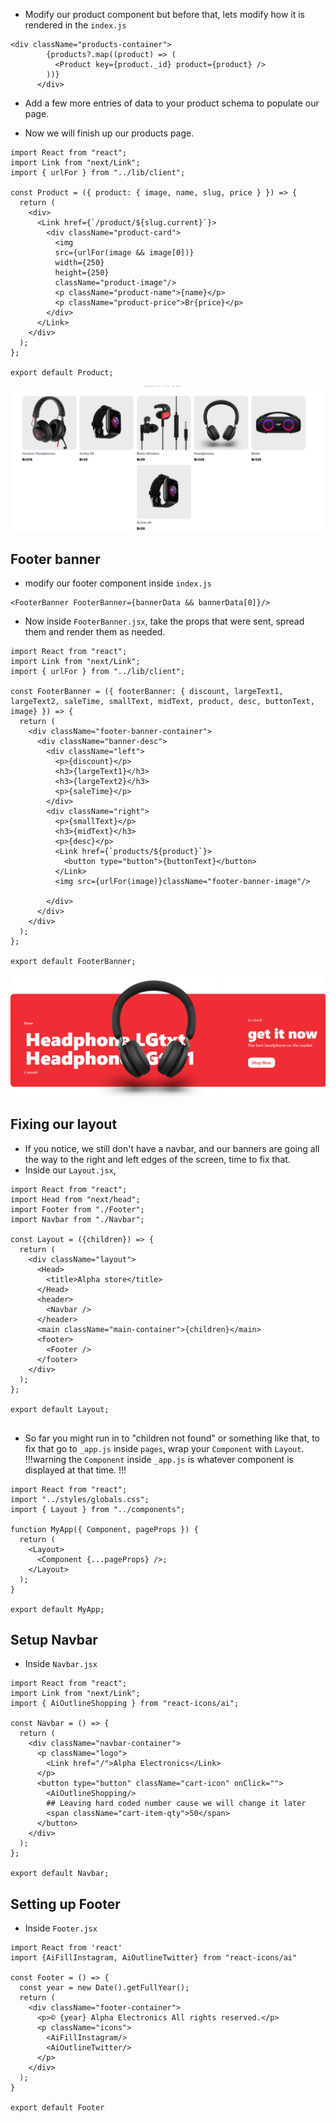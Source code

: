 - Modify our product component but before that, lets modify how it is rendered in the `index.js`

```
<div className="products-container">
        {products?.map((product) => (
          <Product key={product._id} product={product} />
        ))}
      </div>
```

- Add a few more entries of data to your product schema to populate our page.

- Now we will finish up our products page.

```
import React from "react";
import Link from "next/Link";
import { urlFor } from "../lib/client";

const Product = ({ product: { image, name, slug, price } }) => {
  return (
    <div>
      <Link href={`/product/${slug.current}`}>
        <div className="product-card">
          <img
          src={urlFor(image && image[0])}
          width={250}
          height={250}
          className="product-image"/>
          <p className="product-name">{name}</p>
          <p className="product-price">Br{price}</p>
        </div>
      </Link>
    </div>
  );
};

export default Product;

```

![Finished look of products list](static/5_products_page.png)

## Footer banner

- modify our footer component inside `index.js`

```
<FooterBanner FooterBanner={bannerData && bannerData[0]}/>
```

- Now inside `FooterBanner.jsx`, take the props that were sent, spread them and render them as needed.

```
import React from "react";
import Link from "next/Link";
import { urlFor } from "../lib/client";

const FooterBanner = ({ footerBanner: { discount, largeText1, largeText2, saleTime, smallText, midText, product, desc, buttonText, image} }) => {
  return (
    <div className="footer-banner-container">
      <div className="banner-desc">
        <div className="left">
          <p>{discount}</p>
          <h3>{largeText1}</h3>
          <h3>{largeText2}</h3>
          <p>{saleTime}</p>
        </div>
        <div className="right">
          <p>{smallText}</p>
          <h3>{midText}</h3>
          <p>{desc}</p>
          <Link href={`products/${product}`}>
            <button type="button">{buttonText}</button>
          </Link>
          <img src={urlFor(image)}className="footer-banner-image"/>

        </div>
      </div>
    </div>
  );
};

export default FooterBanner;

```

![Footer banner progress](static/5_footer_banner.png)

## Fixing our layout

- If you notice, we still don't have a navbar, and our banners are going all the way to the right and left edges of the screen, time to fix that.
- Inside our `Layout.jsx`,

```
import React from "react";
import Head from "next/head";
import Footer from "./Footer";
import Navbar from "./Navbar";

const Layout = ({children}) => {
  return (
    <div className="layout">
      <Head>
        <title>Alpha store</title>
      </Head>
      <header>
        <Navbar />
      </header>
      <main className="main-container">{children}</main>
      <footer>
        <Footer />
      </footer>
    </div>
  );
};

export default Layout;


```

- So far you might run in to "children not found" or something like that, to fix that go to `_app.js` inside `pages`, wrap your `Component` with `Layout`.
  !!!warning
  the `Component` inside `_app.js` is whatever component is displayed at that time.
  !!!

```
import React from "react";
import "../styles/globals.css";
import { Layout } from "../components";

function MyApp({ Component, pageProps }) {
  return (
    <Layout>
      <Component {...pageProps} />;
    </Layout>
  );
}

export default MyApp;

```

## Setup Navbar

- Inside `Navbar.jsx`

```
import React from "react";
import Link from "next/Link";
import { AiOutlineShopping } from "react-icons/ai";

const Navbar = () => {
  return (
    <div className="navbar-container">
      <p className="logo">
        <Link href="/">Alpha Electronics</Link>
      </p>
      <button type="button" className="cart-icon" onClick="">
        <AiOutlineShopping/>
        ## Leaving hard coded number cause we will change it later
        <span className="cart-item-qty">50</span>
      </button>
    </div>
  );
};

export default Navbar;

```

## Setting up Footer

- Inside `Footer.jsx`

```
import React from 'react'
import {AiFillInstagram, AiOutlineTwitter} from "react-icons/ai"

const Footer = () => {
  const year = new Date().getFullYear();
  return (
    <div className="footer-container">
      <p>© {year} Alpha Electronics All rights reserved.</p>
      <p className="icons">
        <AiFillInstagram/>
        <AiOutlineTwitter/>
      </p>
    </div>
  );
}

export default Footer
```
